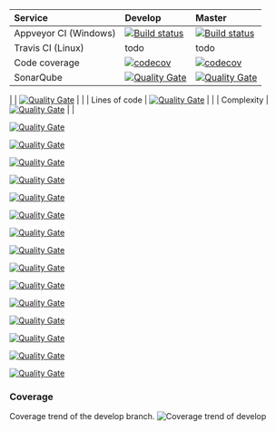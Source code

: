 <!-- see https://github.com/QualInsight/qualinsight-plugins-sonarqube-badges/wiki/Measure-badges  -->
| Service | Develop | Master |
| :--- | :--- | :--- |
| Appveyor CI (Windows) | [![Build status](https://ci.appveyor.com/api/projects/status/d6clbt722i1fxcy9/branch/develop?svg=true)](https://ci.appveyor.com/project/coenm/playgroundcoredotnet/branch/develop)| [![Build status](https://ci.appveyor.com/api/projects/status/d6clbt722i1fxcy9/branch/master?svg=true)](https://ci.appveyor.com/project/coenm/playgroundcoredotnet/branch/master) | 
| Travis CI (Linux) | todo | todo | 
| Code coverage | [![codecov](https://codecov.io/gh/coenm/PlaygroundCoreDotNet/branch/develop/graph/badge.svg)](https://codecov.io/gh/coenm/PlaygroundCoreDotNet) | [![codecov](https://codecov.io/gh/coenm/PlaygroundCoreDotNet/branch/master/graph/badge.svg)](https://codecov.io/gh/coenm/PlaygroundCoreDotNet) |
| SonarQube  | [![Quality Gate](https://sonarcloud.io/api/badges/gate?key=PlaygroundDotNetCore%3Adevelop&blinking=true)](https://sonarcloud.io/dashboard?id=PlaygroundDotNetCore:develop)  | [![Quality Gate](https://sonarcloud.io/api/badges/gate?key=PlaygroundDotNetCore%3Amaster&blinking=true)](https://sonarcloud.io/dashboard?id=PlaygroundDotNetCore:master)  | 

|  | [![Quality Gate](https://sonarcloud.io/api/badges/gate?key=PlaygroundDotNetCore%3Adevelop&blinking=true)](https://sonarcloud.io/dashboard?id=PlaygroundDotNetCore:develop)  |  | 
| Lines of code | [![Quality Gate](https://sonarcloud.io/api/badges/measure?key=PlaygroundDotNetCore%3Adevelop&metric=ncloc&blinking=true)](https://sonarcloud.io/dashboard?id=PlaygroundDotNetCore:develop) |  |
| Complexity | [![Quality Gate](https://sonarcloud.io/api/badges/measure?key=PlaygroundDotNetCore%3Adevelop&metric=function_complexity&blinking=true)](https://sonarcloud.io/dashboard?id=PlaygroundDotNetCore:develop) | |

<!-- test_success_density	%age of tests that have succeeded -->
[![Quality Gate](https://sonarcloud.io/api/badges/measure?key=PlaygroundDotNetCore%3Adevelop&metric=test_success_density&blinking=true)](https://sonarcloud.io/dashboard?id=PlaygroundDotNetCore:develop)

<!-- test_errors -->
[![Quality Gate](https://sonarcloud.io/api/badges/measure?key=PlaygroundDotNetCore%3Adevelop&metric=test_errors&blinking=true)](https://sonarcloud.io/dashboard?id=PlaygroundDotNetCore:develop)

<!-- test_failures -->
[![Quality Gate](https://sonarcloud.io/api/badges/measure?key=PlaygroundDotNetCore%3Adevelop&metric=failures&blinking=true)](https://sonarcloud.io/dashboard?id=PlaygroundDotNetCore:develop)

<!-- coverage -->
[![Quality Gate](https://sonarcloud.io/api/badges/measure?key=PlaygroundDotNetCore%3Adevelop&metric=coverage&blinking=true)](https://sonarcloud.io/dashboard?id=PlaygroundDotNetCore:develop)

<!-- new_coverage -->
[![Quality Gate](https://sonarcloud.io/api/badges/measure?key=PlaygroundDotNetCore%3Adevelop&metric=new_coverage&blinking=true)](https://sonarcloud.io/dashboard?id=PlaygroundDotNetCore:develop)

<!-- duplicated_lines_density -->
[![Quality Gate](https://sonarcloud.io/api/badges/measure?key=PlaygroundDotNetCore%3Adevelop&metric=duplicated_lines_density&blinking=true)](https://sonarcloud.io/dashboard?id=PlaygroundDotNetCore:develop)

<!-- new_duplicated_lines_density -->
[![Quality Gate](https://sonarcloud.io/api/badges/measure?key=PlaygroundDotNetCore%3Adevelop&metric=new_duplicated_lines_density&blinking=true)](https://sonarcloud.io/dashboard?id=PlaygroundDotNetCore:develop)

<!-- vulnerabilities -->
[![Quality Gate](https://sonarcloud.io/api/badges/measure?key=PlaygroundDotNetCore%3Adevelop&blinking=true&metric=vulnerabilities)](https://sonarcloud.io/dashboard?id=PlaygroundDotNetCore:develop)

<!-- new_vulnerabilities -->
[![Quality Gate](https://sonarcloud.io/api/badges/measure?key=PlaygroundDotNetCore%3Adevelop&blinking=true&metric=new_vulnerabilities)](https://sonarcloud.io/dashboard?id=PlaygroundDotNetCore:develop)

<!-- bugs -->
[![Quality Gate](https://sonarcloud.io/api/badges/measure?key=PlaygroundDotNetCore%3Adevelop&blinking=true&metric=bugs)](https://sonarcloud.io/dashboard?id=PlaygroundDotNetCore:develop)

<!-- new_bugs -->
[![Quality Gate](https://sonarcloud.io/api/badges/measure?key=PlaygroundDotNetCore%3Adevelop&blinking=true&metric=new_bugs)](https://sonarcloud.io/dashboard?id=PlaygroundDotNetCore:develop)

<!-- code_smells -->
[![Quality Gate](https://sonarcloud.io/api/badges/measure?key=PlaygroundDotNetCore%3Adevelop&blinking=true&metric=code_smells)](https://sonarcloud.io/dashboard?id=PlaygroundDotNetCore:develop)

<!-- new_code_smells -->
[![Quality Gate](https://sonarcloud.io/api/badges/measure?key=PlaygroundDotNetCore%3Adevelop&blinking=true&metric=new_code_smells)](https://sonarcloud.io/dashboard?id=PlaygroundDotNetCore:develop)



<!-- sqale_debt_ratio -->
[![Quality Gate](https://sonarcloud.io/api/badges/measure?key=PlaygroundDotNetCore%3Adevelop&blinking=true&metric=sqale_debt_ratio)](https://sonarcloud.io/dashboard?id=PlaygroundDotNetCore:develop)


<!-- new_sqale_debt_ratio -->
[![Quality Gate](https://sonarcloud.io/api/badges/measure?key=PlaygroundDotNetCore%3Adevelop&blinking=true&metric=new_sqale_debt_ratio)](https://sonarcloud.io/dashboard?id=PlaygroundDotNetCore:develop)


### Coverage
Coverage trend of the develop branch.
 ![Coverage trend of develop](https://codecov.io/gh/coenm/PlaygroundCoreDotNet/branch/develop/graphs/commits.svg)